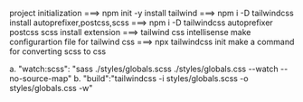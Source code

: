 project initialization ===> npm init -y
install tailwind ===> npm i -D tailwindcss
install autoprefixer,postcss,scss ===> npm i -D tailwindcss autoprefixer postcss scss
install extension ===> tailwind css intellisense
make configurartion file for tailwind css ===> npx tailwindcss init
make a command for converting scss to css 

a. "watch:scss": "sass ./styles/globals.scss ./styles/globals.css --watch --no-source-map"
b. "build":"tailwindcss -i styles/globals.scss -o styles/globals.css -w"